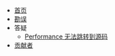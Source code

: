 <!-- docs/_sidebar.md -->

* [首页](/)
* [勘误](errata.md)
* 答疑
  * [Performance 无法跳转到源码](./faq/why-performance-no-sourcemap.md)
* [贡献者](contributors.md)
